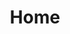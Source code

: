 ---
home: true
title: Home
heroImage: /prompt-guide.jpg
tagline: The Prompt Guide project is an initiative to create a comprehensive and standardized guide for writing prompts for AI systems. The project aims to provide clear and consistent instructions, rules, and examples for prompt creators, as well as best practices and tips for improving the quality and effectiveness of prompts. The project also seeks to foster a community of prompt enthusiasts who can share their feedback, ideas, and challenges with each other. The Prompt Guide project is a valuable resource for anyone who wants to learn more about prompt writing or enhance their skills in this domain.
actions:
  - text: Quick Start →
    link: /guide/
    type: primary

features:
  - title: Mastering Prompting and Prompt Engineering:- A Comprehensive Guide
    details: In the digital age, it's crucial for content creators and digital marketers to stay updated with technological innovations such as AI, specifically advanced models like GPT-4, which are transforming the field of content creation.
  - title: Helpful Topic wise 500 Prompts
    details: A Comprehensive Guide Featuring 500 Useful Prompts, Categorized Topic-wise for Your Convenience

footer: Made by GPT user with ❤️ | MIT Licensed | Copyright © 2024-present
---